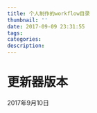 ```yaml
---
title: 个人制作的workflow目录
thumbnail: ''
date: 2017-09-09 23:31:55
tags:
categories:
description:
---
```


# 更新器版本
2017年9月10日